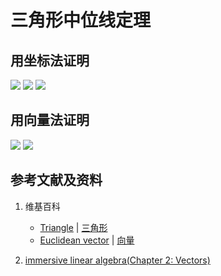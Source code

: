 # 三角形中位线定理

## 用坐标法证明

![](/images/线性代数/用坐标法验证向量的运算法则/三角形等的基本定理/感受点到平面距离公式的证明过程1a1.jpg)
![](/images/线性代数/用坐标法验证向量的运算法则/三角形等的基本定理/感受点到平面距离公式的证明过程2a1.jpg)
![](/images/线性代数/用坐标法验证向量的运算法则/三角形等的基本定理/感受点到平面距离公式的证明过程2a2.jpg)

## 用向量法证明

![](/images/线性代数/用坐标法验证向量的运算法则/三角形等的基本定理/感受点到平面距离公式的证明过程3a1.jpg)
![](/images/线性代数/用坐标法验证向量的运算法则/三角形等的基本定理/感受点到平面距离公式的证明过程3a2.jpg)

## 参考文献及资料

1. 维基百科
	- [Triangle](https://en.wikipedia.org/wiki/Triangle) |  [三角形](https://zh.wikipedia.org/wiki/%E4%B8%89%E8%A7%92%E5%BD%A2) 
	- [Euclidean vector](https://en.wikipedia.org/wiki/Euclidean_vector) | [向量](https://zh.wikipedia.org/wiki/%E5%90%91%E9%87%8F) 

2. [immersive linear algebra(Chapter 2: Vectors)](http://immersivemath.com/ila/ch02_vectors/ch02.html)